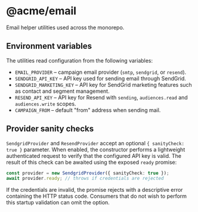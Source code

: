 # @acme/email

Email helper utilities used across the monorepo.

## Environment variables

The utilities read configuration from the following variables:

- `EMAIL_PROVIDER` – campaign email provider (`smtp`, `sendgrid`, or `resend`).
- `SENDGRID_API_KEY` – API key used for sending email through SendGrid.
- `SENDGRID_MARKETING_KEY` – API key for SendGrid marketing features such as contact and segment management.
- `RESEND_API_KEY` – API key for Resend with `sending`, `audiences.read` and `audiences.write` scopes.
- `CAMPAIGN_FROM` – default "from" address when sending mail.

## Provider sanity checks

`SendgridProvider` and `ResendProvider` accept an optional `{ sanityCheck: true }`
parameter. When enabled, the constructor performs a lightweight authenticated
request to verify that the configured API key is valid.  The result of this
check can be awaited using the exposed `ready` promise:

```ts
const provider = new SendgridProvider({ sanityCheck: true });
await provider.ready; // throws if credentials are rejected
```

If the credentials are invalid, the promise rejects with a descriptive error
containing the HTTP status code.  Consumers that do not wish to perform this
startup validation can omit the option.
